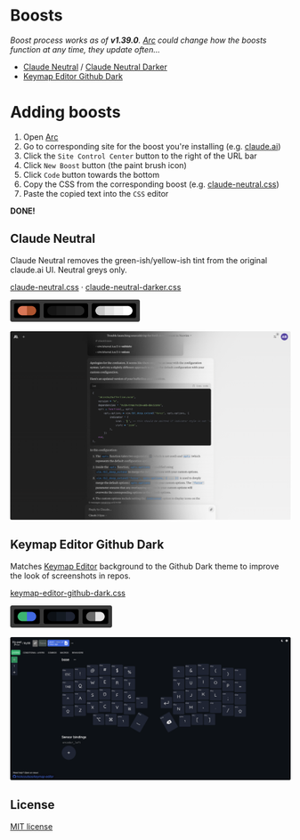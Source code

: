 # Boosts

*Boost process works as of **v1.39.0**. [Arc](https://arc.net/) could change how the boosts function at any time, they update often...*

* [Claude Neutral](./boosts/claude-neutral.css) / [Claude Neutral Darker](./boosts/claude-neutral-darker.css)
* [Keymap Editor Github Dark](./boosts/keymap-editor-github-dark.css)

# Adding boosts

1. Open [Arc](https://arc.net/)
2. Go to corresponding site for the boost you're installing (e.g. [claude.ai](https://claude.ai/))
3. Click the `Site Control Center` button to the right of the URL bar
4. Click `New Boost` button (the paint brush icon)
5. Click `Code` button towards the bottom
6. Copy the CSS from the corresponding boost (e.g. [claude-neutral.css](./boosts/claude-neutral.css))
7. Paste the copied text into the `CSS` editor

**DONE!**

## Claude Neutral

Claude Neutral removes the green-ish/yellow-ish tint from the original claude.ai UI. Neutral greys only.

[claude-neutral.css](./boosts/claude-neutral.css) · [claude-neutral-darker.css](./boosts/claude-neutral-darker.css)

<img src="img/Claude-Neutral-Colors.png" alt="claude-neutral-colors" style="height: 40px;"/>

![claude-neutral-darker](./img/Claude-Neutral-Darker.png)

## Keymap Editor Github Dark

Matches [Keymap Editor](https://github.com/nickcoutsos/keymap-editor) background to the Github Dark theme to improve the look of screenshots in repos.

[keymap-editor-github-dark.css](./boosts/keymap-editor-github-dark.css)

<img src="img/keymap-editor-github-dark-colors.png" alt="keymap-editor-github-dark-colors" style="height: 40px;"/>

![keymap-editor-github-dark](./img/keymap-editor-github-dark.png)

## License

[MIT license](./LICENSE)
